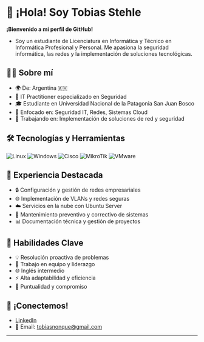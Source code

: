 # 👋 ¡Hola! Soy Tobias Stehle

**¡Bienvenido a mi perfil de GitHub!** 
- Soy un estudiante de Licenciatura en Informática y Técnico en Informática Profesional y Personal. Me apasiona la seguridad informática, las redes y la implementación de soluciones tecnológicas.

## 👨‍💻 Sobre mí

- 🌍 De: Argentina 🇦🇷
- 💼 IT Practitioner especializado en Seguridad
- 🎓 Estudiante en Universidad Nacional de la Patagonia San Juan Bosco
- 🌱 Enfocado en: Seguridad IT, Redes, Sistemas Cloud
- 🚀 Trabajando en: Implementación de soluciones de red y seguridad

## 🛠 Tecnologías y Herramientas

![Linux](https://img.shields.io/badge/Linux-FCC624?style=for-the-badge&logo=linux&logoColor=black)
![Windows](https://img.shields.io/badge/Windows-0078D6?style=for-the-badge&logo=windows&logoColor=white)
![Cisco](https://img.shields.io/badge/Cisco-1BA0D7?style=for-the-badge&logo=cisco&logoColor=white)
![MikroTik](https://img.shields.io/badge/MikroTik-293239?style=for-the-badge&logo=mikrotik&logoColor=white)
![VMware](https://img.shields.io/badge/VMware-607078?style=for-the-badge&logo=vmware&logoColor=white)

## 💼 Experiencia Destacada

- 🔒 Configuración y gestión de redes empresariales
- 🌐 Implementación de VLANs y redes seguras
- ☁️ Servicios en la nube con Ubuntu Server
- 🔧 Mantenimiento preventivo y correctivo de sistemas
- 📊 Documentación técnica y gestión de proyectos

## 🌟 Habilidades Clave

- 💡 Resolución proactiva de problemas
- 🤝 Trabajo en equipo y liderazgo
- 🌐 Inglés intermedio
- ⚡ Alta adaptabilidad y eficiencia
- 🎯 Puntualidad y compromiso

## 🔗 ¡Conectemos!

- [LinkedIn](https://www.linkedin.com/in/tobiasstehle)
- 📧 Email: tobiasnonque@gmail.com

---
